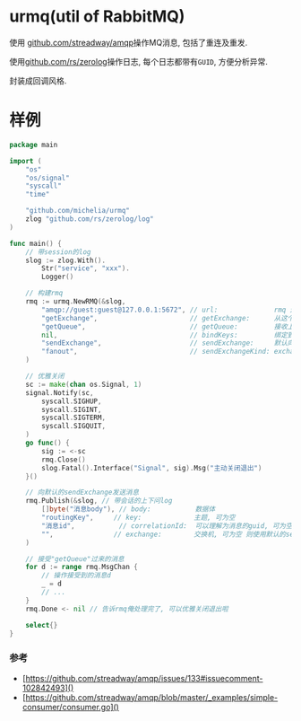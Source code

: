 # urmq(util of RabbitMQ)

使用 [github.com/streadway/amqp]()操作MQ消息, 包括了重连及重发.

使用[github.com/rs/zerolog]()操作日志, 每个日志都带有`GUID`, 方便分析异常.

封装成回调风格.

# 样例
```go
package main

import (
	"os"
	"os/signal"
	"syscall"
	"time"

	"github.com/michelia/urmq"
	zlog "github.com/rs/zerolog/log"
)

func main() {
	// 带session的log
	slog := zlog.With().
		Str("service", "xxx").
		Logger()

	// 构建rmq
	rmq := urmq.NewRMQ(&slog,
		"amqp://guest:guest@127.0.0.1:5672", // url:              rmq 连接地址.
		"getExchange",                       // getExchange:      从这个Exchange获取上游过来的消息 .
		"getQueue",                          // getQueue:         接收上游消息的队列, .
		nil,                                 // bindKeys:         绑定到接收消息队列 的key 即主题 .
		"sendExchange",                      // sendExchange:     默认向这个exchange推消息.
		"fanout",                            // sendExchangeKind: exchange类型.
	)

	// 优雅关闭
	sc := make(chan os.Signal, 1)
	signal.Notify(sc,
		syscall.SIGHUP,
		syscall.SIGINT,
		syscall.SIGTERM,
		syscall.SIGQUIT,
	)
	go func() {
		sig := <-sc
		rmq.Close()
		slog.Fatal().Interface("Signal", sig).Msg("主动关闭退出")
	}()

	// 向默认的sendExchange发送消息
	rmq.Publish(&slog, // 带会话的上下问log
		[]byte("消息body"), // body:           数据体
		"routingKey",     // key:             主题, 可为空
		"消息id",           // correlationId:  可以理解为消息的guid, 可为空
		"",               // exchange:        交换机, 可为空 则使用默认的sendExchange
	)

	// 接受"getQueue"过来的消息
	for d := range rmq.MsgChan {
		// 操作接受到的消息d
		_ = d
		// ...
	}
	rmq.Done <- nil // 告诉rmq俺处理完了, 可以优雅关闭退出啦

	select{}
}

```


### 参考
- [https://github.com/streadway/amqp/issues/133#issuecomment-102842493]()
- [https://github.com/streadway/amqp/blob/master/_examples/simple-consumer/consumer.go]()